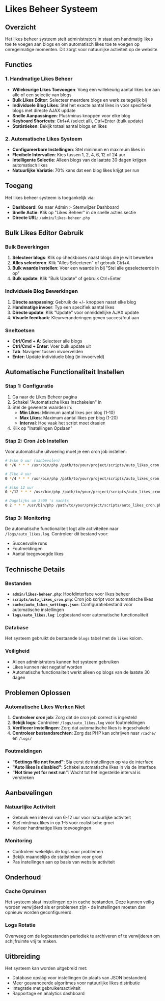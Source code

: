 # Likes Beheer Systeem

## Overzicht

Het likes beheer systeem stelt administrators in staat om handmatig likes toe te voegen aan blogs en om automatisch likes toe te voegen op onregelmatige momenten. Dit zorgt voor natuurlijke activiteit op de website.

## Functies

### 1. Handmatige Likes Beheer

- **Willekeurige Likes Toevoegen**: Voeg een willekeurig aantal likes toe aan alle of een selectie van blogs
- **Bulk Likes Editor**: Selecteer meerdere blogs en werk ze tegelijk bij
- **Individuele Blog Likes**: Stel het exacte aantal likes in voor specifieke blogs met directe AJAX update
- **Snelle Aanpassingen**: Plus/minus knoppen voor elke blog
- **Keyboard Shortcuts**: Ctrl+A (select all), Ctrl+Enter (bulk update)
- **Statistieken**: Bekijk totaal aantal blogs en likes

### 2. Automatische Likes Systeem

- **Configureerbare Instellingen**: Stel minimum en maximum likes in
- **Flexibele Intervallen**: Kies tussen 1, 2, 4, 6, 12 of 24 uur
- **Intelligente Selectie**: Alleen blogs van de laatste 30 dagen krijgen automatisch likes
- **Natuurlijke Variatie**: 70% kans dat een blog likes krijgt per run

## Toegang

Het likes beheer systeem is toegankelijk via:

- **Dashboard**: Ga naar Admin > Stemwijzer Dashboard
- **Snelle Actie**: Klik op "Likes Beheer" in de snelle acties sectie
- **Directe URL**: `/admin/likes-beheer.php`

## Bulk Likes Editor Gebruik

### Bulk Bewerkingen

1. **Selecteer blogs**: Klik op checkboxes naast blogs die je wilt bewerken
2. **Alles selecteren**: Klik "Alles Selecteren" of gebruik Ctrl+A
3. **Bulk waarde instellen**: Voer een waarde in bij "Stel alle geselecteerde in op"
4. **Bulk update**: Klik "Bulk Update" of gebruik Ctrl+Enter

### Individuele Blog Bewerkingen

1. **Directe aanpassing**: Gebruik de +/- knoppen naast elke blog
2. **Handmatige invoer**: Typ een specifiek aantal likes
3. **Directe update**: Klik "Update" voor onmiddellijke AJAX update
4. **Visuele feedback**: Kleurveranderingen geven succes/fout aan

### Sneltoetsen

- **Ctrl/Cmd + A**: Selecteer alle blogs
- **Ctrl/Cmd + Enter**: Voer bulk update uit
- **Tab**: Navigeer tussen invoervelden
- **Enter**: Update individuele blog (in invoerveld)

## Automatische Functionaliteit Instellen

### Stap 1: Configuratie

1. Ga naar de Likes Beheer pagina
2. Schakel "Automatische likes inschakelen" in
3. Stel de gewenste waarden in:
   - **Min Likes**: Minimum aantal likes per blog (1-10)
   - **Max Likes**: Maximum aantal likes per blog (1-20)
   - **Interval**: Hoe vaak het script moet draaien
4. Klik op "Instellingen Opslaan"

### Stap 2: Cron Job Instellen

Voor automatische uitvoering moet je een cron job instellen:

```bash
# Elke 6 uur (aanbevolen)
0 */6 * * * /usr/bin/php /path/to/your/project/scripts/auto_likes_cron.php

# Elke 4 uur
0 */4 * * * /usr/bin/php /path/to/your/project/scripts/auto_likes_cron.php

# Elke 12 uur
0 */12 * * * /usr/bin/php /path/to/your/project/scripts/auto_likes_cron.php

# Dagelijks om 2:00 's nachts
0 2 * * * /usr/bin/php /path/to/your/project/scripts/auto_likes_cron.php
```

### Stap 3: Monitoring

De automatische functionaliteit logt alle activiteiten naar `/logs/auto_likes.log`. Controleer dit bestand voor:

- Succesvolle runs
- Foutmeldingen
- Aantal toegevoegde likes

## Technische Details

### Bestanden

- **`admin/likes-beheer.php`**: Hoofdinterface voor likes beheer
- **`scripts/auto_likes_cron.php`**: Cron job script voor automatische likes
- **`cache/auto_likes_settings.json`**: Configuratiebestand voor automatische instellingen
- **`logs/auto_likes.log`**: Logbestand voor automatische functionaliteit

### Database

Het systeem gebruikt de bestaande `blogs` tabel met de `likes` kolom.

### Veiligheid

- Alleen administrators kunnen het systeem gebruiken
- Likes kunnen niet negatief worden
- Automatische functionaliteit werkt alleen op blogs van de laatste 30 dagen

## Problemen Oplossen

### Automatische Likes Werken Niet

1. **Controleer cron job**: Zorg dat de cron job correct is ingesteld
2. **Bekijk logs**: Controleer `/logs/auto_likes.log` voor foutmeldingen
3. **Verificeer instellingen**: Zorg dat automatische likes is ingeschakeld
4. **Controleer bestandsrechten**: Zorg dat PHP kan schrijven naar `/cache/` en `/logs/`

### Foutmeldingen

- **"Settings file not found"**: Sla eerst de instellingen op via de interface
- **"Auto likes is disabled"**: Schakel automatische likes in via de interface
- **"Not time yet for next run"**: Wacht tot het ingestelde interval is verstreken

## Aanbevelingen

### Natuurlijke Activiteit

- Gebruik een interval van 6-12 uur voor natuurlijke activiteit
- Stel min/max likes in op 1-5 voor realistische groei
- Varieer handmatige likes toevoegingen

### Monitoring

- Controleer wekelijks de logs voor problemen
- Bekijk maandelijks de statistieken voor groei
- Pas instellingen aan op basis van website activiteit

## Onderhoud

### Cache Opruimen

Het systeem slaat instellingen op in cache bestanden. Deze kunnen veilig worden verwijderd als er problemen zijn - de instellingen moeten dan opnieuw worden geconfigureerd.

### Logs Rotatie

Overweeg om de logbestanden periodiek te archiveren of te verwijderen om schijfruimte vrij te maken.

## Uitbreiding

Het systeem kan worden uitgebreid met:

- Database opslag voor instellingen (in plaats van JSON bestanden)
- Meer geavanceerde algoritmes voor natuurlijke likes distributie
- Integratie met gebruikersactiviteit
- Rapportage en analytics dashboard
